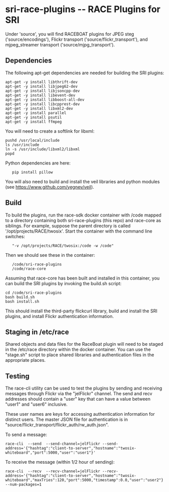 # sri-race-plugins  --  RACE Plugins for SRI

Under 'source', you will find RACEBOAT plugins for JPEG steg
('source/encodings'), Flickr transport ('source/flickr_transport'),
and mjpeg_streamer transport ('source/mjpg_transport').

## Dependencies

The following apt-get dependencies are needed for building the SRI
plugins:

	apt-get -y install libthrift-dev
	apt-get -y install libjpeg62-dev
	apt-get -y install libjsoncpp-dev
	apt-get -y install libevent-dev
	apt-get -y install libboost-all-dev
	apt-get -y install libcpprest-dev
	apt-get -y install libxml2-dev
	apt-get -y install parallel
	apt-get -y install psutil
	apt-get -y install ffmpeg
	

You will need to create a softlink for libxml:

    pushd /usr/local/include
    ls /usr/include
    ln -s /usr/include/libxml2/libxml
    popd



Python dependencies are here:

       pip install pillow


You will also need to build and install the veil libraries and python
modules (see https://www.github.com/yegnev/veil).

## Build

To build the plugins, run the race-sdk docker container with /code mapped to
a directory containing both sri-race-plugins (this repo) and race-core
as siblings.  For example, suppose the parent directory is called
'/opt/projects/RACE/twosix'.  Start the container with the command
line switches:

	   "-v /opt/projects/RACE/twosix:/code -w /code"


Then we should see these in the container:

	   /code/sri-race-plugins
	   /code/race-core


Assuming that race-core has been built and installed in this
container, you can build the SRI plugins by invoking the build.sh
script:

	cd /code/sri-race-plugins
	bash build.sh
	bash install.sh

This should install the third-party flickcurl library, build and
install the SRI plugins, and install Flickr authentication
information.

## Staging in /etc/race

Shared objects and data files for the RaceBoat plugin will need to be
staged in the /etc/race directory within the docker container.  You
can use the "stage.sh" script to place shared libraries and
authentication files in the appropriate places.


## Testing

The race-cli utility can be used to test the plugins by sending and
receiving messages through Flickr via the "jelFlickr" channel.  The
send and recv addresses should contain a "user" key that can have a
value between "user1" and "user6" inclusive.

These user names are keys for accessing authentication information for
distinct users.  The master JSON file for authentication is in
"source/flickr_transport/flickr_auth/rw_auth.json".

To send a message:

   	race-cli  --send  --send-channel=jelFlickr --send-address='{"hashtag":"client-to-server","hostname":"twosix-whiteboard","port":5000,"user":"user1"}'

To receive the message (within 1/2 hour of sending):

   	race-cli  --recv  --recv-channel=jelFlickr --recv-address='{"hashtag":"client-to-server","hostname":"twosix-whiteboard","maxTries":120,"port":5000,"timestamp":0.0,"user":"user2"}' --num-packages=1

